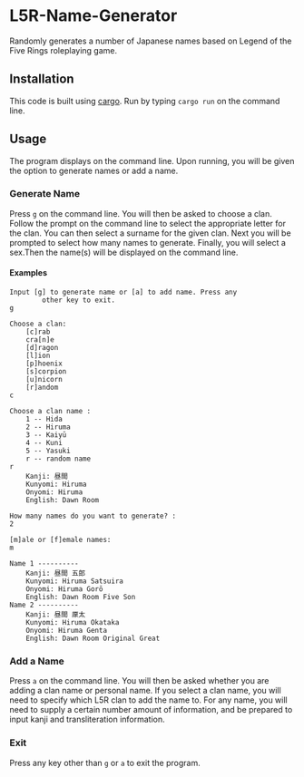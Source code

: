 # L5R-Name-Generator

Randomly generates a number of Japanese names based on Legend of the Five Rings roleplaying game.

## Installation

This code is built using [cargo](https://doc.rust-lang.org/cargo/). Run by typing ``cargo run`` on the command line.

## Usage

The program displays on the command line. Upon running, you will be given the option to generate names or add a name.

### Generate Name

Press `g` on the command line. You will then be asked to choose a clan. Follow the prompt on the command line to select the appropriate letter for the clan. You can then select a surname for the given clan. Next you will be prompted to select how many names to generate. Finally, you will select a sex.Then the name(s) will be displayed on the command line.

#### Examples

```
Input [g] to generate name or [a] to add name. Press any 
        other key to exit.
g
```
```
Choose a clan:
    [c]rab
    cra[n]e
    [d]ragon
    [l]ion
    [p]hoenix
    [s]corpion
    [u]nicorn
    [r]andom
c
```
```
Choose a clan name : 
	1 -- Hida
	2 -- Hiruma
	3 -- Kaiyū
	4 -- Kuni
	5 -- Yasuki
	r -- random name
r
	Kanji: 昼間
	Kunyomi: Hiruma
	Onyomi: Hiruma
	English: Dawn Room
```
```
How many names do you want to generate? :
2

[m]ale or [f]emale names: 
m
```
```
Name 1 ----------
	Kanji: 昼間 五郎
	Kunyomi: Hiruma Satsuira
	Onyomi: Hiruma Gorō
	English: Dawn Room Five Son
Name 2 ----------
	Kanji: 昼間 厡太
	Kunyomi: Hiruma Okataka
	Onyomi: Hiruma Genta
	English: Dawn Room Original Great
```

### Add a Name

Press `a` on the command line. You will then be asked whether you are adding a clan name or personal name. If you select a clan name, you will need to specify which L5R clan to add the name to. For any name, you will need to supply a certain number amount of information, and be prepared to input kanji and transliteration information.

### Exit

Press any key other than `g` or `a` to exit the program.

